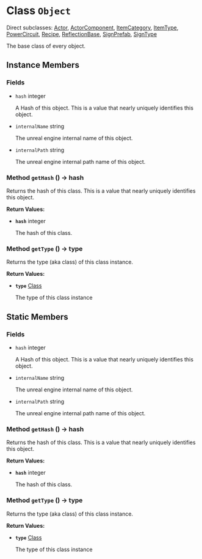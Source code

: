 # Class <code>Object</code>

Direct subclasses: <a href="Actor.md">Actor</a>, <a href="ActorComponent.md">ActorComponent</a>, <a href="ItemCategory.md">ItemCategory</a>, <a href="ItemType.md">ItemType</a>, <a href="PowerCircuit.md">PowerCircuit</a>, <a href="Recipe.md">Recipe</a>, <a href="ReflectionBase.md">ReflectionBase</a>, <a href="SignPrefab.md">SignPrefab</a>, <a href="SignType.md">SignType</a>

The base class of every object.
## Instance Members
### Fields
- <code id="hash">hash</code> integer

  A Hash of this object. This is a value that nearly uniquely identifies this object.
- <code id="internal-name">internalName</code> string

  The unreal engine internal name of this object.
- <code id="internal-path">internalPath</code> string

  The unreal engine internal path name of this object.
### Method <code id="get-hash">getHash</code> () → hash
Returns the hash of this class. This is a value that nearly uniquely identifies this object.


<b>Return Values:</b>

- <code><b>hash</b></code> integer

  The hash of this class.
### Method <code id="get-type">getType</code> () → type
Returns the type (aka class) of this class instance.


<b>Return Values:</b>

- <code><b>type</b></code> <a href="Class.md">Class</a>

  The type of this class instance
## Static Members
### Fields
- <code id="s-hash">hash</code> integer

  A Hash of this object. This is a value that nearly uniquely identifies this object.
- <code id="s-internal-name">internalName</code> string

  The unreal engine internal name of this object.
- <code id="s-internal-path">internalPath</code> string

  The unreal engine internal path name of this object.
### Method <code id="s-get-hash">getHash</code> () → hash
Returns the hash of this class. This is a value that nearly uniquely identifies this object.


<b>Return Values:</b>

- <code><b>hash</b></code> integer

  The hash of this class.
### Method <code id="s-get-type">getType</code> () → type
Returns the type (aka class) of this class instance.


<b>Return Values:</b>

- <code><b>type</b></code> <a href="Class.md">Class</a>

  The type of this class instance